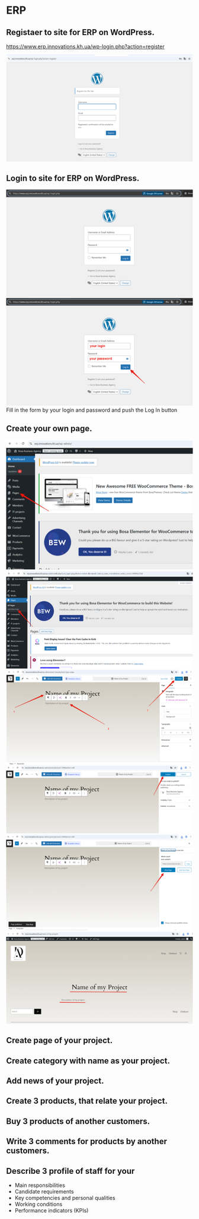 # ERP
## Registaer to site for ERP on WordPress.
<a href = "https://www.erp.innovations.kh.ua/wp-login.php?action=register" targer = _blank>https://www.erp.innovations.kh.ua/wp-login.php?action=register</a>

<img src = "img/erp01.png">

## Login to site for ERP on WordPress.

<img src = "img/erp02.png">

<img src = "img/erp02a.png">
Fill in the form by your login and password and push the Log In button 

## Create your own page.

<img src = "img/erp03.png">
<img src = "img/erp04.png">
<img src = "img/erp05.png">
<img src = "img/erp06.png">
<img src = "img/erp07.png">
<img src = "img/erp08.png">



## Create page of your project.


## Create category with name as your project.

## Add news of your project.


## Create 3 products, that relate your project.


## Buy 3 products of another customers.


## Write 3 comments for products by another customers.


## Describe 3 profile of staff for your 
- Main responsibilities
- Candidate requirements
- Key competencies and personal qualities
- Working conditions
- Performance indicators (KPIs)


